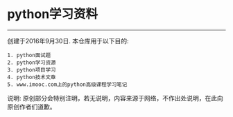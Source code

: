 # python学习资料

---

创建于2016年9月30日.
本仓库用于以下目的: 
```
1. python面试题
2. python学习资源
3. python项目学习
4. python技术文章
5. www.imooc.com上的python高级课程学习笔记

```

说明: 
原创部分会特别注明，若无说明，内容来源于网络，不作出处说明，在此向原创作者们道歉。
